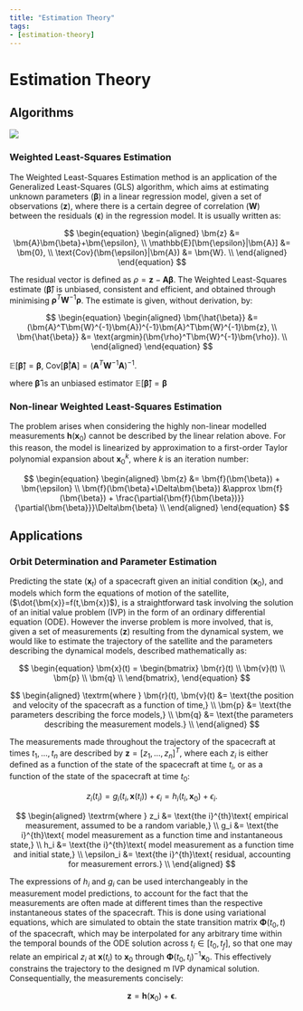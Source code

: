 ```yaml
---
title: "Estimation Theory"
tags:
- [estimation-theory]
---
```


# Estimation Theory

## Algorithms

![](https://images.app.goo.gl/7dQ2f7RCXuKdA5Aa6)

### Weighted Least-Squares Estimation

The Weighted Least-Squares Estimation method is an application of the
Generalized Least-Squares (GLS) algorithm, which aims at
estimating unknown parameters ($\bm{\beta}$) in a linear regression model, given a
set of observations ($\bm{z}$), where there is a certain degree of correlation
($\bm{W}$) between the residuals ($\bm{\epsilon}$) in the regression model. It
is usually written as:

$$
\begin{equation}
    \begin{aligned}
        \bm{z} &= \bm{A}\bm{\beta}+\bm{\epsilon}, \\
        \mathbb{E}[\bm{\epsilon}|\bm{A}] &= \bm{0}, \\
        \text{Cov}(\bm{\epsilon}|\bm{A}) &= \bm{W}. \\
    \end{aligned}
\end{equation}
$$

The residual vector is defined as $\rho=\bm{z}-\bm{A}\bm{\beta}$. The Weighted
Least-Squares estimate ($\bm{\hat{\beta}}$) is unbiased, consistent and
efficient, and obtained through minimising $\bm{\rho}^T\bm{W}^{-1}\bm{\rho}$. The
estimate is given, without derivation, by:

$$
\begin{equation}
    \begin{aligned}
        \bm{\hat{\beta}} &= (\bm{A}^T\bm{W}^{-1}\bm{A})^{-1}\bm{A}^T\bm{W}^{-1}\bm{z}, \\
        \bm{\hat{\beta}} &= \text{argmin}(\bm{\rho}^T\bm{W}^{-1}\bm{\rho}). \\
    \end{aligned}
\end{equation}
$$

$\mathbb{E}[\bm{\hat{\beta}}]=\bm{\beta}$, $\text{Cov}[\bm{\hat{\beta}}|\bm{A}] 
= (\bm{A}^T\bm{W}^{-1}\bm{A})^{-1}$.

where $\bm{\hat{\beta}}$ is an unbiased estimator 
$\mathbb{E}[\bm{\hat{\beta}}]=\bm{\beta}$

### Non-linear Weighted Least-Squares Estimation

The problem arises when considering the highly non-linear modelled measurements
$\bm{h}(\bm{x}_0)$ cannot be described by the linear relation above. For this
reason, the model is linearized by approximation to a first-order Taylor
polynomial expansion about $\bm{x}_0^k$, where $k$ is an iteration number:

$$
\begin{equation}
    \begin{aligned}
        \bm{z}                              &=        \bm{f}(\bm{\beta}) + \bm{\epsilon}                                                              \\
        \bm{f}(\bm{\beta}+\Delta\bm{\beta}) &\approx  \bm{f}(\bm{\beta}) + \frac{\partial{\bm{f}(\bm{\beta})}}{\partial{\bm{\beta}}}\Delta\bm{\beta}  \\
    \end{aligned}
\end{equation}
$$

## Applications

### Orbit Determination and Parameter Estimation

Predicting the state ($\bm{x}_t$) of a spacecraft given an initial condition
($\bm{x}_0$), and models which form the equations of motion of the satellite,
($\dot{\bm{x}}=f(t,\bm{x})$), is a straightforward task involving the solution
of an initial value problem (IVP) in the form of an ordinary differential
equation (ODE). However the inverse problem  is more involved, that is, given a
set of measurements ($\bm{z}$) resulting from the dynamical system, we would
like to estimate the trajectory of the satellite and the parameters describing
the dynamical models, described mathematically as:

$$
\begin{equation}
    \bm{x}(t) =
    \begin{bmatrix}
        \bm{r}(t) \\
        \bm{v}(t) \\
        \bm{p} \\
        \bm{q} \\
    \end{bmatrix},
\end{equation}
$$

$$
\begin{aligned}
    \textrm{where  }
        \bm{r}(t), \bm{v}(t) &= \text{the position and velocity of the spacecraft as a function of time,} \\
        \bm{p}               &= \text{the parameters describing the force models,} \\
        \bm{q}               &= \text{the parameters describing the measurement models.} \\
\end{aligned}
$$

The measurements made throughout the trajectory of the spacecraft at times
$t_1,...,t_n$ are described by $\bm{z}=[z_1,...,z_n]^T$, where each $z_i$ is
either defined as a function of the state of the spacecraft at time $t_i$, or
as a function of the state of the spacecraft at time $t_0$:

$$
\begin{equation}
    z_i(t_i) = g_i(t_i, \bm{x}(t_i))+\epsilon_i = h_i(t_i, \bm{x}_0)+\epsilon_i.
\end{equation}
$$

$$
\begin{aligned}
    \textrm{where  }
        z_i &= \text{the i}^{th}\text{ empirical measurement, assumed to be a random variable,} \\
        g_i &= \text{the i}^{th}\text{ model measurement as a function time and instantaneous state,} \\
        h_i &= \text{the i}^{th}\text{ model measurement as a function time and initial state,} \\
        \epsilon_i &= \text{the i}^{th}\text{ residual, accounting for measurement errors.} \\
\end{aligned}
$$

The expressions of $h_i$ and $g_i$ can be used interchangeably in the
measurement model predictions, to account for the fact that the measurements are
often made at different times than the respective instantaneous states of the
spacecraft. This is done using variational equations, which are simulated to
obtain the state transition matrix $\bm{\Phi}(t_0, t)$ of the spacecraft, which
may be interpolated for any arbitrary time within the temporal bounds of the ODE
solution across $t_i\in[t_0, t_f]$, so that one may
relate an empirical $z_i$ at $\bm{x}(t_i)$ to $\bm{x}_0$ through $\bm{\Phi}(t_0,
t_i)^{-1}\bm{x}_0$. This effectively constrains the trajectory to the designed m
IVP dynamical solution. Consequentially, the measurements concisely:

$$
\begin{equation}
    \bm{z} = \bm{h}(\bm{x}_0) + \bm{\epsilon}.
\end{equation}
$$
